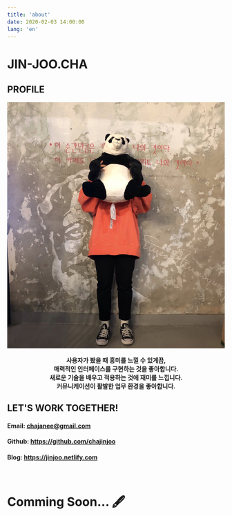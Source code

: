 ```yaml
---
title: 'about'
date: 2020-02-03 14:00:00
lang: 'en'
---
```


# JIN-JOO.CHA

## PROFILE

<div align="center">

![](../assets/resume.jpg)
<!-- _Thank you for reading my resume. If you want to contact me, Please send me an email._ -->
**사용자가 봤을 때 흥미를 느낄 수 있게끔,  
매력적인 인터페이스를 구현하는 것을 좋아합니다.  
새로운 기술을 배우고 적용하는 것에 재미를 느낍니다.  
커뮤니케이션이 활발한 업무 환경을 좋아합니다.**


</div>
  


## LET'S WORK TOGETHER!

<div align="left">

#### Email: chajanee@gmail.com
#### Github: https://github.com/chajinjoo
#### Blog: https://jinjoo.netlify.com

</div>

<br/>

# Comming Soon... 🖋
